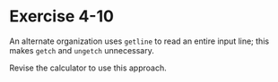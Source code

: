 # Exercise 4-10

An alternate organization uses `getline` to read an entire input line; this makes `getch` and `ungetch` unnecessary.

Revise the calculator to use this approach.

